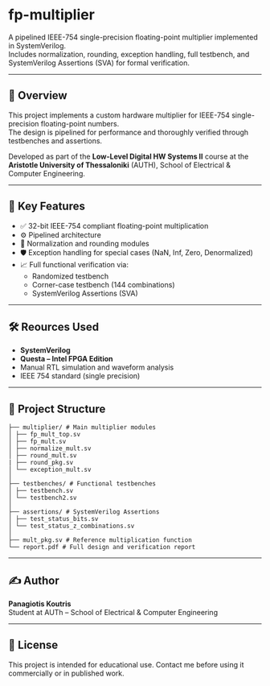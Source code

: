 # fp-multiplier

A pipelined IEEE-754 single-precision floating-point multiplier implemented in SystemVerilog.  
Includes normalization, rounding, exception handling, full testbench, and SystemVerilog Assertions (SVA) for formal verification.

---

## 🚀 Overview

This project implements a custom hardware multiplier for IEEE-754 single-precision floating-point numbers.  
The design is pipelined for performance and thoroughly verified through testbenches and assertions.

Developed as part of the **Low-Level Digital HW Systems II** course at the **Aristotle University of Thessaloniki** (AUTH), School of Electrical & Computer Engineering.

---

## 🧠 Key Features

- ✅ 32-bit IEEE-754 compliant floating-point multiplication  
- ⚙️ Pipelined architecture  
- 🧮 Normalization and rounding modules  
- 🛡️ Exception handling for special cases (NaN, Inf, Zero, Denormalized)  
- 📈 Full functional verification via:
  - Randomized testbench
  - Corner-case testbench (144 combinations)
  - SystemVerilog Assertions (SVA)

---

## 🛠️ Reources Used

- **SystemVerilog**
- **Questa – Intel FPGA Edition**
- Manual RTL simulation and waveform analysis
- IEEE 754 standard (single precision)

---

## 📂 Project Structure
```
├── multiplier/ # Main multiplier modules
│ ├── fp_mult_top.sv
│ ├── fp_mult.sv
│ ├── normalize_mult.sv
│ ├── round_mult.sv
| ├── round_pkg.sv
│ └── exception_mult.sv
│
├── testbenches/ # Functional testbenches
│ ├── testbench.sv
│ └── testbench2.sv
│
├── assertions/ # SystemVerilog Assertions
│ ├── test_status_bits.sv
│ └── test_status_z_combinations.sv
│
├── mult_pkg.sv # Reference multiplication function
└── report.pdf # Full design and verification report
```

---
## ✍️ Author

**Panagiotis Koutris**   
Student at AUTh – School of Electrical & Computer Engineering

---

## 📎 License

This project is intended for educational use. Contact me before using it commercially or in published work.

